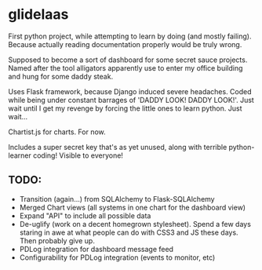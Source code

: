 # glidelaas
First python project, while attempting to learn by doing (and mostly failing). Because actually reading documentation properly would be truly wrong.

Supposed to become a sort of dashboard for some secret sauce projects. Named after the tool alligators apparently use to enter my office building and hung for some daddy steak.

Uses Flask framework, because Django induced severe headaches. Coded while being under constant barrages of 'DADDY LOOK! DADDY LOOK!'. Just wait until I get my revenge by forcing the little ones to learn python. Just wait...

Chartist.js for charts. For now.

Includes a super secret key that's as yet unused, along with terrible python-learner coding! Visible to everyone!

## TODO:
* Transition (again...) from SQLAlchemy to Flask-SQLAlchemy
* Merged Chart views (all systems in one chart for the dashboard view)
* Expand "API" to include all possible data
* De-uglify (work on a decent homegrown stylesheet). Spend a few days staring in awe at what people can do with CSS3 and JS these days. Then probably give up.
* PDLog integration for dashboard message feed
* Configurability for PDLog integration (events to monitor, etc)
